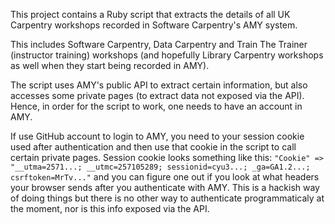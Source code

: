 This project contains a Ruby script that extracts the details of all UK Carpentry workshops recorded in Software Carpentry's AMY system.

This includes Software Carpentry, Data Carpentry and Train The Trainer (instructor training) workshops (and hopefully Library Carpentry workshops as well when they start being recorded in AMY).

The script uses AMY's public API to extract certain information, but also accesses some private pages (to extract data not exposed via the API). Hence, in order for the script to work, one needs to have an account in AMY. 

If use GitHub account to login to AMY, you need to your session cookie used after authentication and then use that cookie in the script to call certain private pages. Session cookie looks something like this: 
`"Cookie" => "__utma=2571...; __utmc=257105289; sessionid=cyu3...; _ga=GA1.2...; csrftoken=MrTv..."`
and you can figure one out if you look at what headers your browser sends after you authenticate with AMY. This is a hackish way of
doing things but there is no other way to authenticate programmaticaly at the moment, nor is this info exposed  via the API.

